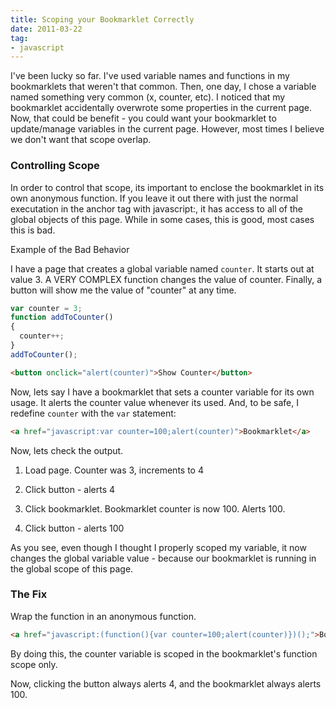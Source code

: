 ```yaml
---
title: Scoping your Bookmarklet Correctly
date: 2011-03-22
tag:
- javascript
---
```

I've been lucky so far.  I've used variable names and functions in my bookmarklets that weren't that common.  Then, one day, I chose a variable named something very common (x, counter, etc).  I noticed that my bookmarklet accidentally overwrote some properties in the current page.  Now, that could be benefit - you could want your bookmarklet to update/manage variables in the current page.  However, most times I believe we don't want that scope overlap. 

<!--more-->

### Controlling Scope

In order to control that scope, its important to enclose the bookmarklet in its own anonymous function.  If you leave it out there with just the normal executation in the anchor tag with javascript:, it has access to all of the global objects of this page.  While in some cases, this is good, most cases this is bad.

Example of the Bad Behavior

I have a page that creates a global variable named `counter`.  It starts out at value 3.  A VERY COMPLEX function changes the value of counter.  Finally, a button will show me the value of "counter" at any time.
    
```javascript
var counter = 3;
function addToCounter()
{
  counter++;
}
addToCounter();
```

```html
<button onclick="alert(counter)">Show Counter</button>
```

Now, lets say I have a bookmarklet that sets a counter variable for its own usage.  It alerts the counter value whenever its used.  And, to be safe, I redefine `counter` with the `var` statement:

```html
<a href="javascript:var counter=100;alert(counter)">Bookmarklet</a>
```

Now, lets check the output.

  1. Load page.  Counter was 3, increments to 4

  2. Click button - alerts 4

  3. Click bookmarklet.  Bookmarklet counter is now 100.  Alerts 100.

  4. Click button - alerts 100

As you see, even though I thought I properly scoped my variable, it now changes the global variable value - because our bookmarklet is running in the global scope of this page.

### The Fix

Wrap the function in an anonymous function.
    
```html
<a href="javascript:(function(){var counter=100;alert(counter)})();">Bookmarklet</a>
```

By doing this, the counter variable is scoped in the bookmarklet's function scope only.

Now, clicking the button always alerts 4, and the bookmarklet always alerts 100.
